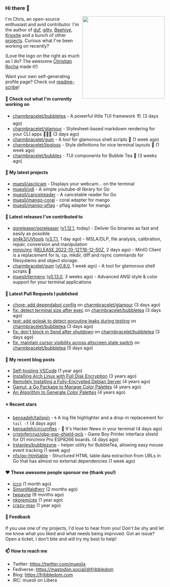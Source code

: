 ### Hi there 👋

<img align="right" src="https://raw.githubusercontent.com/muesli/muesli/master/assets/termenv.png" width="260">

I'm Chris, an open-source enthusiast and avid contributor. I'm the author of [duf](https://github.com/muesli/duf),
[gitty](https://github.com/muesli/gitty), [Beehive](https://github.com/muesli/beehive), [Knoxite](https://github.com/knoxite/knoxite)
 and a bunch of other [projects](https://fribbledom.com/projects/). Curious what I've been working on recently?

(Love the logo on the right as much as I do? The awesome [Christian Rocha](https://github.com/meowgorithm/) made it!)

Want your own self-generating profile page? Check out [readme-scribe](https://github.com/muesli/readme-scribe)!

#### 👷 Check out what I'm currently working on

- [charmbracelet/bubbletea](https://github.com/charmbracelet/bubbletea) - A powerful little TUI framework 🏗 (3 days ago)
- [charmbracelet/glamour](https://github.com/charmbracelet/glamour) - Stylesheet-based markdown rendering for your CLI apps 💇🏻‍♀️ (3 days ago)
- [charmbracelet/gum](https://github.com/charmbracelet/gum) - A tool for glamorous shell scripts 🎀 (1 week ago)
- [charmbracelet/lipgloss](https://github.com/charmbracelet/lipgloss) - Style definitions for nice terminal layouts 👄 (1 week ago)
- [charmbracelet/bubbles](https://github.com/charmbracelet/bubbles) - TUI components for Bubble Tea 🫧 (3 weeks ago)

#### 🌱 My latest projects

- [muesli/asciicam](https://github.com/muesli/asciicam) - Displays your webcam... on the terminal
- [muesli/ydl](https://github.com/muesli/ydl) - A simple youtube-dl library for Go
- [muesli/cancelreader](https://github.com/muesli/cancelreader) - A cancelable reader for Go
- [muesli/mango-coral](https://github.com/muesli/mango-coral) - coral adapter for mango
- [muesli/mango-pflag](https://github.com/muesli/mango-pflag) - pflag adapter for mango

#### 🔭 Latest releases I've contributed to

- [goreleaser/goreleaser](https://github.com/goreleaser/goreleaser) ([v1.12.1](https://github.com/goreleaser/goreleaser/releases/tag/v1.12.1), today) - Deliver Go binaries as fast and easily as possible
- [sn4k3/UVtools](https://github.com/sn4k3/UVtools) ([v3.7.1](https://github.com/sn4k3/UVtools/releases/tag/v3.7.1), 1 day ago) - MSLA/DLP, file analysis, calibration, repair, conversion and manipulation
- [minio/mc](https://github.com/minio/mc) ([RELEASE.2022-10-12T18-12-50Z](https://github.com/minio/mc/releases/tag/RELEASE.2022-10-12T18-12-50Z), 2 days ago) - MinIO Client is a replacement for ls, cp, mkdir, diff and rsync commands for filesystems and object storage.
- [charmbracelet/gum](https://github.com/charmbracelet/gum) ([v0.8.0](https://github.com/charmbracelet/gum/releases/tag/v0.8.0), 1 week ago) - A tool for glamorous shell scripts 🎀
- [muesli/termenv](https://github.com/muesli/termenv) ([v0.13.0](https://github.com/muesli/termenv/releases/tag/v0.13.0), 3 weeks ago) - Advanced ANSI style &amp; color support for your terminal applications

#### 🔨 Latest Pull Requests I published

- [chore: add dependabot config](https://github.com/charmbracelet/glamour/pull/190) on [charmbracelet/glamour](https://github.com/charmbracelet/glamour) (3 days ago)
- [fix: detect terminal size after exec](https://github.com/charmbracelet/bubbletea/pull/541) on [charmbracelet/bubbletea](https://github.com/charmbracelet/bubbletea) (3 days ago)
- [test: add goleak to detect goroutine leaks during testing](https://github.com/charmbracelet/bubbletea/pull/540) on [charmbracelet/bubbletea](https://github.com/charmbracelet/bubbletea) (3 days ago)
- [fix: don&#39;t block in Send after shutdown](https://github.com/charmbracelet/bubbletea/pull/539) on [charmbracelet/bubbletea](https://github.com/charmbracelet/bubbletea) (3 days ago)
- [fix: maintain cursor visibility across altscreen state switch](https://github.com/charmbracelet/bubbletea/pull/537) on [charmbracelet/bubbletea](https://github.com/charmbracelet/bubbletea) (5 days ago)

#### 📜 My recent blog posts

- [Self-hosting VSCode](https://fribbledom.com/posts/selfhosting-vscode/) (1 year ago)
- [Installing Arch Linux with Full Disk Encryption](https://fribbledom.com/posts/encrypted-arch-install/) (3 years ago)
- [Remotely Installing a Fully-Encrypted Debian Server](https://fribbledom.com/posts/encrypted-remote-debian-install/) (4 years ago)
- [Gamut, a Go Package to Manage Color Palettes](https://fribbledom.com/posts/gamut-package-to-handle-color-palettes/) (4 years ago)
- [An Algorithm to Generate Color Palettes](https://fribbledom.com/posts/an-algorithm-to-generate-color-palettes/) (4 years ago)

#### ⭐ Recent stars

- [bensadeh/tailspin](https://github.com/bensadeh/tailspin) - 🌀 A log file highlighter and a drop-in replacement for `tail -f` (4 days ago)
- [bensadeh/circumflex](https://github.com/bensadeh/circumflex) - 🌿 It&#39;s Hacker News in your terminal (4 days ago)
- [cristofercruz/gbp-esp-shield-pcb](https://github.com/cristofercruz/gbp-esp-shield-pcb) - Game Boy Printer interface shield for D1 mini/mini Pro ESP8266 boards. (4 days ago)
- [lrstanley/bubblezone](https://github.com/lrstanley/bubblezone) - helper utility for BubbleTea, allowing easy mouse event tracking (1 week ago)
- [nfx/go-htmltable](https://github.com/nfx/go-htmltable) - Structured HTML table data extraction from URLs in Go that has almost no external dependencies (1 week ago)

#### ❤️ These awesome people sponsor me (thank you!)

- [icco](https://github.com/icco) (1 month ago)
- [SimonWaldherr](https://github.com/SimonWaldherr) (2 months ago)
- [twpayne](https://github.com/twpayne) (9 months ago)
- [nkpremices](https://github.com/nkpremices) (1 year ago)
- [crazy-max](https://github.com/crazy-max) (1 year ago)

#### 💬 Feedback

If you use one of my projects, I'd love to hear from you! Don't be shy and let me know what you liked
and what needs being improved. Got an issue? Open a ticket, I don't bite and will try my best to help!

#### 📫 How to reach me

- Twitter: https://twitter.com/mueslix
- Fediverse: https://mastodon.social/@fribbledom
- Blog: https://fribbledom.com
- IRC: muesli on Libera

